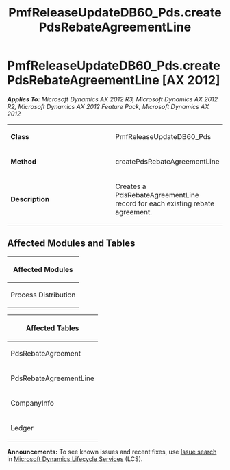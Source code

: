 ﻿---
title: PmfReleaseUpdateDB60_Pds.createPdsRebateAgreementLine
TOCTitle: PmfReleaseUpdateDB60_Pds.createPdsRebateAgreementLine
ms:assetid: 25a4d6b3-11c9-8162-8a06-3425ed26019e
ms:mtpsurl: https://msdn.microsoft.com/en-us/library/JJ685020(v=AX.60)
ms:contentKeyID: 49707220
ms.date: 05/18/2015
mtps_version: v=AX.60
---

# PmfReleaseUpdateDB60\_Pds.createPdsRebateAgreementLine [AX 2012]


_**Applies To:** Microsoft Dynamics AX 2012 R3, Microsoft Dynamics AX 2012 R2, Microsoft Dynamics AX 2012 Feature Pack, Microsoft Dynamics AX 2012_

<table>
<colgroup>
<col style="width: 50%" />
<col style="width: 50%" />
</colgroup>
<tbody>
<tr class="odd">
<td><p><strong>Class</strong></p></td>
<td><p>PmfReleaseUpdateDB60_Pds</p></td>
</tr>
<tr class="even">
<td><p><strong>Method</strong></p></td>
<td><p>createPdsRebateAgreementLine</p></td>
</tr>
<tr class="odd">
<td><p><strong>Description</strong></p></td>
<td><p>Creates a PdsRebateAgreementLine record for each existing rebate agreement.</p></td>
</tr>
</tbody>
</table>


## Affected Modules and Tables

<table>
<colgroup>
<col style="width: 100%" />
</colgroup>
<thead>
<tr class="header">
<th><p>Affected Modules</p></th>
</tr>
</thead>
<tbody>
<tr class="odd">
<td><p>Process Distribution</p></td>
</tr>
</tbody>
</table>


<table>
<colgroup>
<col style="width: 100%" />
</colgroup>
<thead>
<tr class="header">
<th><p>Affected Tables</p></th>
</tr>
</thead>
<tbody>
<tr class="odd">
<td><p>PdsRebateAgreement</p></td>
</tr>
<tr class="even">
<td><p>PdsRebateAgreementLine</p></td>
</tr>
<tr class="odd">
<td><p>CompanyInfo</p></td>
</tr>
<tr class="even">
<td><p>Ledger</p></td>
</tr>
</tbody>
</table>

  
**Announcements:** To see known issues and recent fixes, use [Issue search](http://go.microsoft.com/fwlink/?linkid=389258) in [Microsoft Dynamics Lifecycle Services](http://go.microsoft.com/fwlink/?linkid=306505) (LCS).

